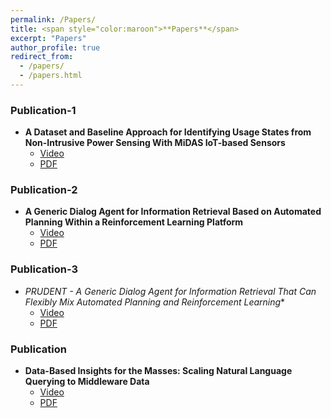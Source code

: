 ```yaml
---
permalink: /Papers/
title: <span style="color:maroon">**Papers**</span>
excerpt: "Papers"
author_profile: true
redirect_from: 
  - /papers/
  - /papers.html
---
```




### Publication-1
- <span style>**A Dataset and Baseline Approach for Identifying Usage States from Non-Intrusive Power Sensing With MiDAS IoT-based Sensors**</span>
   - [Video](https://www.youtube.com/watch?v=-0aKDVoEGvs)
   - [PDF](https://dl.acm.org/doi/10.1145/3514094.3534174)

### Publication-2
- <span style>**A Generic Dialog Agent for Information Retrieval Based on Automated Planning
Within a Reinforcement Learning Platform**</span>
   - [Video](https://www.youtube.com/watch?v=-0aKDVoEGvs)
   - [PDF](https://dl.acm.org/doi/10.1145/3514094.3534174)

### Publication-3
- <span style>**PRUDENT* - A Generic Dialog Agent for Information Retrieval That Can
Flexibly Mix Automated Planning and Reinforcement Learning**</span>
   - [Video](https://www.youtube.com/watch?v=-0aKDVoEGvs)
   - [PDF](https://dl.acm.org/doi/10.1145/3514094.3534174)

### Publication
- <span style>**Data-Based Insights for the Masses: Scaling Natural Language Querying to Middleware Data**</span>
   - [Video](https://www.youtube.com/watch?v=-0aKDVoEGvs)
   - [PDF](https://dl.acm.org/doi/10.1145/3514094.3534174)





